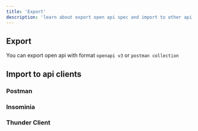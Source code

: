 ```yaml
---
title: 'Export'
description: 'learn about export open api spec and import to other api clients'
---
```


## Export

You can export open api with format `openapi v3` or `postman collection`

## Import to api clients

### Postman

### Insominia

### Thunder Client
